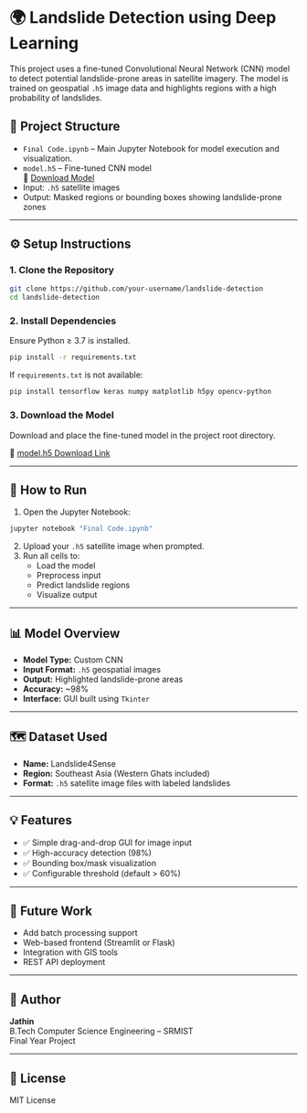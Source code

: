 
# 🌍 Landslide Detection using Deep Learning

This project uses a fine-tuned Convolutional Neural Network (CNN) model to detect potential landslide-prone areas in satellite imagery. The model is trained on geospatial `.h5` image data and highlights regions with a high probability of landslides.

## 📂 Project Structure

- `Final Code.ipynb` – Main Jupyter Notebook for model execution and visualization.
- `model.h5` – Fine-tuned CNN model  
  🔗 [Download Model](https://drive.google.com/file/d/1-18rO-2g9DSd8mxEbyBQhJ7IafssbPTG/view?usp=sharing)
- Input: `.h5` satellite images
- Output: Masked regions or bounding boxes showing landslide-prone zones

---

## ⚙️ Setup Instructions

### 1. Clone the Repository

```bash
git clone https://github.com/your-username/landslide-detection
cd landslide-detection
```

### 2. Install Dependencies

Ensure Python ≥ 3.7 is installed.

```bash
pip install -r requirements.txt
```

If `requirements.txt` is not available:

```bash
pip install tensorflow keras numpy matplotlib h5py opencv-python
```

### 3. Download the Model

Download and place the fine-tuned model in the project root directory.

🔗 [model.h5 Download Link](https://drive.google.com/file/d/1-18rO-2g9DSd8mxEbyBQhJ7IafssbPTG/view?usp=sharing)

---

## 🚀 How to Run

1. Open the Jupyter Notebook:

```bash
jupyter notebook "Final Code.ipynb"
```

2. Upload your `.h5` satellite image when prompted.
3. Run all cells to:
   - Load the model
   - Preprocess input
   - Predict landslide regions
   - Visualize output

---

## 📊 Model Overview

- **Model Type:** Custom CNN
- **Input Format:** `.h5` geospatial images
- **Output:** Highlighted landslide-prone areas
- **Accuracy:** ~98%
- **Interface:** GUI built using `Tkinter`

---

## 🗺️ Dataset Used

- **Name:** Landslide4Sense
- **Region:** Southeast Asia (Western Ghats included)
- **Format:** `.h5` satellite image files with labeled landslides

---

## 💡 Features

- ✅ Simple drag-and-drop GUI for image input
- ✅ High-accuracy detection (98%)
- ✅ Bounding box/mask visualization
- ✅ Configurable threshold (default > 60%)

---

## 📌 Future Work

- Add batch processing support  
- Web-based frontend (Streamlit or Flask)  
- Integration with GIS tools  
- REST API deployment

---

## 🙌 Author

**Jathin**  
B.Tech Computer Science Engineering – SRMIST  
Final Year Project

---

## 📃 License

MIT License
